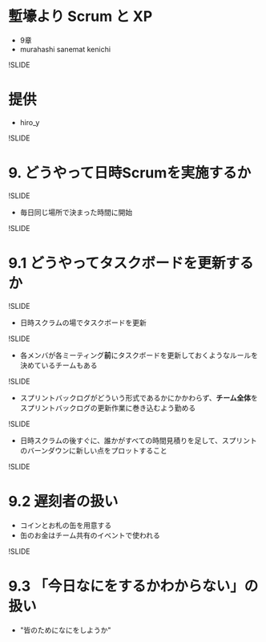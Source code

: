 # 塹壕より Scrum と XP
- 9章
- murahashi sanemat kenichi

!SLIDE
# 提供
- hiro_y

!SLIDE
# 9. どうやって日時Scrumを実施するか

!SLIDE
- 毎日同じ場所で決まった時間に開始

!SLIDE
# 9.1 どうやってタスクボードを更新するか

!SLIDE
- 日時スクラムの場でタスクボードを更新

!SLIDE
- 各メンバが各ミーティング**前**にタスクボードを更新しておくようなルールを決めているチームもある

!SLIDE
- スプリントバックログがどういう形式であるかにかかわらず、**チーム全体**をスプリントバックログの更新作業に巻き込むよう勤める

!SLIDE
- 日時スクラムの後すぐに、誰かがすべての時間見積りを足して、スプリントのバーンダウンに新しい点をプロットすること

!SLIDE
# 9.2 遅刻者の扱い
- コインとお札の缶を用意する
- 缶のお金はチーム共有のイベントで使われる

!SLIDE
# 9.3 「今日なにをするかわからない」の扱い
- "皆のためになにをしようか"
